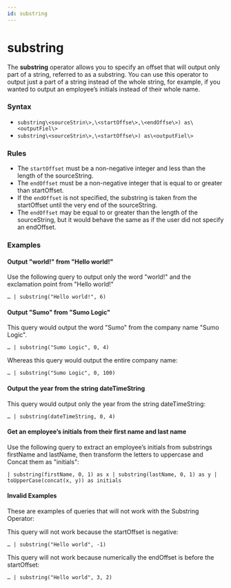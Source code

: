 ```yaml
---
id: substring
---
```


# substring

The **substring** operator allows you to specify an offset that will
output only part of a string, referred to as a substring. You can use
this operator to output just a part of a string instead of the whole
string, for example, if you wanted to output an employee’s initials
instead of their whole name.

### Syntax

-   `substring\<sourceStrin\>,\<startOffse\>,\<endOffse\>) as\<outputFiel\>`
-   `substring\<sourceStrin\>,\<startOffse\>) as\<outputFiel\>`

### Rules

-   The `startOffset` must be a non-negative integer and less than the
    length of the sourceString.
-   The `endOffset` must be a non-negative integer that is equal to or
    greater than startOffset.
-   If the `endOffset` is not specified, the substring is taken from the
    startOffset until the very end of the sourceString.
-   The `endOffset` may be equal to or greater than the length of the
    sourceString, but it would behave the same as if the user did not
    specify an endOffset.

### Examples

#### Output "world!" from "Hello world!"

Use the following query to output only the word "world!" and the
exclamation point from "Hello world!"

`… | substring("Hello world!", 6)`

#### Output "Sumo" from "Sumo Logic"

This query would output the word "Sumo" from the company name "Sumo
Logic".

`… | substring("Sumo Logic", 0, 4)`

Whereas this query would output the entire company name:

`… | substring("Sumo Logic", 0, 100)`

#### Output the year from the string dateTimeString

This query would output only the year from the string dateTimeString:

`… | substring(dateTimeString, 0, 4)`

#### Get an employee’s initials from their first name and last name

Use the following query to extract an employee’s initials from
substrings firstName and lastName, then transform the letters to
uppercase and Concat them as "initials":

`| substring(firstName, 0, 1) as x | substring(lastName, 0, 1) as y | toUpperCase(concat(x, y)) as initials`

#### Invalid Examples

These are examples of queries that will not work with the Substring
Operator:

This query will not work because the startOffset is negative:

`… | substring("Hello world", -1)`

This query will not work because numerically the endOffset is before the
startOffset:

`… | substring("Hello world", 3, 2)`
